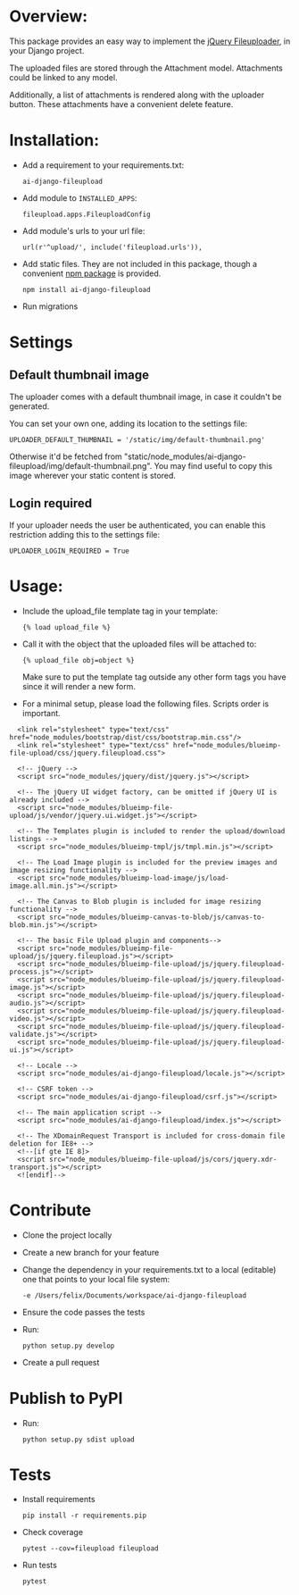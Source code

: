 # Overview:
This package provides an easy way to implement the [jQuery Fileuploader](https://github.com/blueimp/jQuery-File-Upload), in your Django project.

The uploaded files are stored through the Attachment model. Attachments could be linked to any model.

Additionally, a list of attachments is rendered along with the uploader button. These attachments have a convenient delete feature.  


# Installation:
- Add a requirement to your requirements.txt: 
    
    `ai-django-fileupload`

- Add module to `INSTALLED_APPS`:

    `fileupload.apps.FileuploadConfig`

- Add module's urls to your url file:

    `url(r'^upload/', include('fileupload.urls')),`
    
- Add static files. They are not included in this package, though a convenient [npm package](https://www.npmjs.com/package/ai-django-fileupload) is provided.  
    
    `npm install ai-django-fileupload`
   
- Run migrations

# Settings

## Default thumbnail image
The uploader comes with a default thumbnail image, in case it couldn't be generated. 

You can set your own one, adding its location to the settings file: 

    UPLOADER_DEFAULT_THUMBNAIL = '/static/img/default-thumbnail.png'
    
Otherwise it'd be fetched from "static/node_modules/ai-django-fileupload/img/default-thumbnail.png". You may find useful to copy this image wherever your static content is stored. 

## Login required
If your uploader needs the user be authenticated, you can enable this restriction adding this to the settings file:
    
    UPLOADER_LOGIN_REQUIRED = True
    
# Usage:
- Include the upload_file template tag in your template:

    `{% load upload_file %}`
    
- Call it with the object that the uploaded files will be attached to:

    `{% upload_file obj=object %}`
   
   Make sure to put the template tag outside any other form tags you have since it will render a new form.
   
- For a minimal setup, please load the following files. Scripts order is important.

```
  <link rel="stylesheet" type="text/css" href="node_modules/bootstrap/dist/css/bootstrap.min.css"/>
  <link rel="stylesheet" type="text/css" href="node_modules/blueimp-file-upload/css/jquery.fileupload.css">
  
  <!-- jQuery -->
  <script src="node_modules/jquery/dist/jquery.js"></script>
  
  <!-- The jQuery UI widget factory, can be omitted if jQuery UI is already included -->
  <script src="node_modules/blueimp-file-upload/js/vendor/jquery.ui.widget.js"></script>
  
  <!-- The Templates plugin is included to render the upload/download listings -->
  <script src="node_modules/blueimp-tmpl/js/tmpl.min.js"></script>
  
  <!-- The Load Image plugin is included for the preview images and image resizing functionality -->
  <script src="node_modules/blueimp-load-image/js/load-image.all.min.js"></script>
  
  <!-- The Canvas to Blob plugin is included for image resizing functionality -->
  <script src="node_modules/blueimp-canvas-to-blob/js/canvas-to-blob.min.js"></script>
  
  <!-- The basic File Upload plugin and components-->
  <script src="node_modules/blueimp-file-upload/js/jquery.fileupload.js"></script>
  <script src="node_modules/blueimp-file-upload/js/jquery.fileupload-process.js"></script>
  <script src="node_modules/blueimp-file-upload/js/jquery.fileupload-image.js"></script>
  <script src="node_modules/blueimp-file-upload/js/jquery.fileupload-audio.js"></script>
  <script src="node_modules/blueimp-file-upload/js/jquery.fileupload-video.js"></script>
  <script src="node_modules/blueimp-file-upload/js/jquery.fileupload-validate.js"></script>
  <script src="node_modules/blueimp-file-upload/js/jquery.fileupload-ui.js"></script>
  
  <!-- Locale -->
  <script src="node_modules/ai-django-fileupload/locale.js"></script>
  
  <!-- CSRF token -->
  <script src="node_modules/ai-django-fileupload/csrf.js"></script>
  
  <!-- The main application script -->
  <script src="node_modules/ai-django-fileupload/index.js"></script>
  
  <!-- The XDomainRequest Transport is included for cross-domain file deletion for IE8+ -->
  <!--[if gte IE 8]>
  <script src="node_modules/blueimp-file-upload/js/cors/jquery.xdr-transport.js"></script>
  <![endif]-->
```

# Contribute

- Clone the project locally
- Create a new branch for your feature
- Change the dependency in your requirements.txt to a local (editable) one that points to your local file system:
    ```
    -e /Users/felix/Documents/workspace/ai-django-fileupload
    ``` 
- Ensure the code passes the tests
- Run: 
    
    `python setup.py develop`
    
- Create a pull request

# Publish to PyPI

- Run:

    `python setup.py sdist upload`

# Tests
- Install requirements

    `pip install -r requirements.pip`

- Check coverage

    `pytest --cov=fileupload fileupload`
    
- Run tests

    `pytest`
